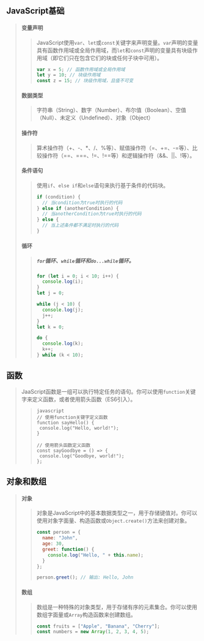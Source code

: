## JavaScript基础
>#### 变量声明
>>
>>   JavaScript使用`var`、`let`或`const`关键字来声明变量。`var`声明的变量具有函数作用域或全局作用域，而`let`和`const`声明的变量具有块级作用域（即它们只在包含它们的块或任何子块中可用）。
>>
>>   ```javascript
>>   var x = 5; // 函数作用域或全局作用域
>>   let y = 10; // 块级作用域
>>   const z = 15; // 块级作用域，且值不可变
>>   ```
>>
>#### 数据类型
>>
>>   字符串（String）、数字（Number）、布尔值（Boolean）、空值（Null）、未定义（Undefined）、对象（Object）
>#### 操作符
>>
>>   算术操作符（+、-、*、/、%等）、赋值操作符（=、+=、-=等）、比较操作符（==、===、!=、!==等）和逻辑操作符（&&、||、!等）。
>>
>#### 条件语句
>>
>>   使用`if`、`else if`和`else`语句来执行基于条件的代码块。
>>
>>   ```javascript
>>   if (condition) {
>>     // 当condition为true时执行的代码
>>   } else if (anotherCondition) {
>>     // 当anotherCondition为true时执行的代码
>>   } else {
>>     // 当上述条件都不满足时执行的代码
>>   }
>>   ```
>>
>#### 循环
>>
>> ##### `for`循环、`while`循环和`do...while`循环。
>>   ```javascript
>>   for (let i = 0; i < 10; i++) {
>>     console.log(i);
>>   }
>>   let j = 0;
>>
>>   while (j < 10) {
>>     console.log(j);
>>     j++;
>>   }
>>   let k = 0;
>>
>>   do {
>>     console.log(k);
>>     k++;
>>   } while (k < 10);
>>   ```
## 函数
>JaaScript函数是一组可以执行特定任务的语句。你可以使用`function`关键字来定义函数，或者使用箭头函数（ES6引入）。
>>```
>>javascript
>>// 使用function关键字定义函数
>>function sayHello() {
>>  console.log("Hello, world!");
>>}
>>
>>// 使用箭头函数定义函数
>>const sayGoodbye = () => {
>>  console.log("Goodbye, world!");
>>};
>>```
## 对象和数组
>#### 对象
>>   对象是JavaScript中的基本数据类型之一，用于存储键值对。你可以使用对象字面量、构造函数或`Object.create()`方法来创建对象。
>>
>>   ```javascript
>>   const person = {
>>     name: "John",
>>     age: 30,
>>     greet: function() {
>>       console.log("Hello, " + this.name);
>>     }
>>   };
>>
>>   person.greet(); // 输出: Hello, John
>>   ```
>#### 数组
>>   数组是一种特殊的对象类型，用于存储有序的元素集合。你可以使用数组字面量或`Array`构造函数来创建数组。
>>
>>   ```javascript
>>   const fruits = ["Apple", "Banana", "Cherry"];
>>   const numbers = new Array(1, 2, 3, 4, 5);
>>   ```
